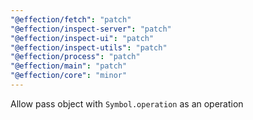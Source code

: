 ```yaml
---
"@effection/fetch": "patch"
"@effection/inspect-server": "patch"
"@effection/inspect-ui": "patch"
"@effection/inspect-utils": "patch"
"@effection/process": "patch"
"@effection/main": "patch"
"@effection/core": "minor"
---
```


Allow pass object with `Symbol.operation` as an operation
